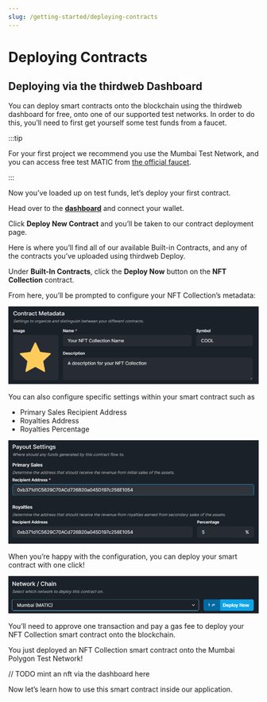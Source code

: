 ```yaml
---
slug: /getting-started/deploying-contracts
---
```


# Deploying Contracts

## Deploying via the thirdweb Dashboard

You can deploy smart contracts onto the blockchain using the thirdweb dashboard for free, onto one of our supported test networks. In order to do this, you’ll need to first get yourself some test funds from a faucet.

:::tip

For your first project we recommend you use the Mumbai Test Network, and you can access free test MATIC from [the official faucet](https://faucet.polygon.technology/).

:::

Now you’ve loaded up on test funds, let’s deploy your first contract.

Head over to the [**dashboard**](https://thirdweb.com/dashboard) and connect your wallet.

Click **Deploy New Contract** and you’ll be taken to our contract deployment page.

Here is where you’ll find all of our available Built-in Contracts, and any of the contracts you’ve uploaded using thirdweb Deploy.

Under **Built-In Contracts**, click the **Deploy Now** button on the **NFT Collection** contract.

From here, you’ll be prompted to configure your NFT Collection’s metadata:

![Contract Metadata Setup](../assets/contract-metadata.png)

You can also configure specific settings within your smart contract such as

- Primary Sales Recipient Address
- Royalties Address
- Royalties Percentage

![Payout Settings Setup](../assets/payout-settings.png)

When you’re happy with the configuration, you can deploy your smart contract with one click!

![Network Selection](../assets/network-selection.png)

You’ll need to approve one transaction and pay a gas fee to deploy your NFT Collection smart contract onto the blockchain.

You just deployed an NFT Collection smart contract onto the Mumbai Polygon Test Network!

// TODO mint an nft via the dashboard here

Now let’s learn how to use this smart contract inside our application.
